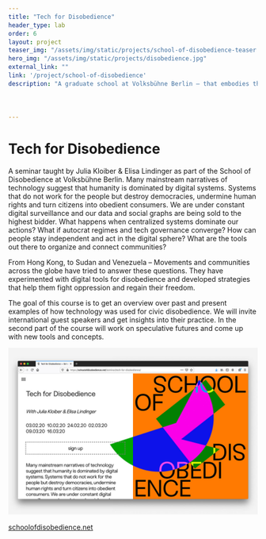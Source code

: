 ```yaml
---
title: "Tech for Disobedience"
header_type: lab
order: 6
layout: project
teaser_img: "/assets/img/static/projects/school-of-disobedience-teaser.png"
hero_img: "/assets/img/static/projects/disobedience.jpg"
external_link: ""
link: '/project/school-of-disobedience'
description: "A graduate school at Volksbühne Berlin – that embodies the spirit of this city: global in outlook, international in background, trans-disciplinary in work, innovative, radical, experimental, engaged."



---
```

<h1>Tech for Disobedience</h1>
<p>
A seminar taught by Julia Kloiber & Elisa Lindinger as part of the School of Disobedience at Volksbühne Berlin.
Many mainstream narratives of technology suggest that humanity is dominated by digital systems. Systems that do not work for the people but destroy democracies, undermine human rights and turn citizens into obedient consumers. We are under constant digital surveillance and our data and social graphs are being sold to the highest bidder. What happens when centralized systems dominate our actions? What if autocrat regimes and tech governance converge? How can people stay independent and act in the digital sphere? What are the tools out there to organize and connect communities?

From Hong Kong, to Sudan and Venezuela – Movements and communities across the globe have tried to answer these questions. They have experimented with digital tools for disobedience and developed strategies that help them fight oppression and regain their freedom.

The goal of this course is to get an overview over past and present examples of how technology was used for civic disobedience. We will invite international guest speakers and get insights into their practice. In the second part of the course will work on speculative futures and come up with new tools and concepts.
</p>

<img class="img-responsive" src="/assets/img/static/projects/disobedience2.jpg">


<p><a href="https://schoolofdisobedience.net/" target="_blank">schoolofdisobedience.net</a></p>




